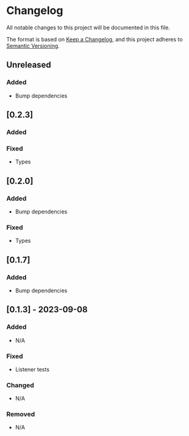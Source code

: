 # Changelog

All notable changes to this project will be documented in this file.

The format is based on [Keep a Changelog](https://keepachangelog.com/en/1.0.0/),
and this project adheres to [Semantic Versioning](https://semver.org/spec/v2.0.0.html).

## Unreleased
### Added
- Bump dependencies

## [0.2.3]
### Added
### Fixed
- Types

## [0.2.0]
### Added
- Bump dependencies
### Fixed
- Types

## [0.1.7]
### Added
- Bump dependencies

## [0.1.3] - 2023-09-08
### Added
- N/A
### Fixed
- Listener tests
### Changed
- N/A
### Removed
- N/A
